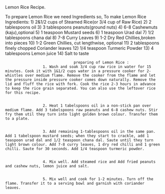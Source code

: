Lemon Rice Recipe.

To prepare Lemon Rice we need Ingredients
so, To make Lemon Rice Ingredients:
                                   1) 2&1/2 cups of Steamed Rice(or 3/4 cup of Raw Rice)
                                   2) 2 tablespoons oil
                                   3) 3 tablespoons peanuts(ground nuts)
                                   4) 6-8 Cashewnuts (kaju),optional
                                   5) 1 teaspoon Mustard seeds
                                   6) 1 teaspoon Urad dal
                                   7) 1/2 tablespoons chana dal
                                   8) 7-8 Curry Leaves
                                   9) 1-2 Dry Red Chillies,broken into pieces
                                   10) 1-2 Green Chillies, cut lengthwise, optional
                                   11) 2 tablespoons finely chopped Coriander leaves
                                   12) 1/4 teaspoon Turmeric Powder
                                   13) 4 tablespoons Lemon juice
                                   14) Salt to taste


                                   preparing of Lemon Rice :
                     1. Wash and soak 3/4 cup raw rice in water for 15 minutes. Cook it with 1&1/2 cups water in a pressure cooker for 2-whistles over medium flame. Remove the cooker from the flame and let the pressure inside pressure cooker comes down naturally. Remove the lid and fluff the rice with fork. Cook the rice 2-3 hours in advance to keep the rice grain separated. You can also use the leftover rice for this recipe.


                     2. Heat 1 tabelspoons oil in a non-stick pan over medium flame. Add 3 tabelspoons raw peanuts and 6-8 cashew nuts. Stir fry them util they turn into light golden brown colour. Transfer them to a plate.


                     3. Add remaining 1-tablespoons oil in the same pan. Add 1 tabelspoon mustard seeds; when they start to crackle, add 1 teaspoon urad dal and 1/2 teaspoon chana dal. Saute until they turn light brown colour. Add 7-8 curry leaves, 1 dry red chilli and 1 green chilli. Saute for 30 seconds. Add 1/4 teaspoon turmeric powder.


                     4. Mix well. Add steamed rice and Add fried peanuts and cashew nuts, lemon juice and salt.


                     5. Mix well and cook for 1-2 minutes. Turn off the flame. Transfer it to a serving bowl and garnish with coriander leaves.
